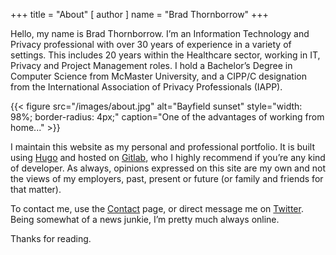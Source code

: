+++
title = "About"
[ author ]
  name = "Brad Thornborrow"
+++

Hello, my name is Brad Thornborrow. I’m an Information Technology and Privacy professional with over 30 years of experience in a variety of settings. This includes 20 years within the Healthcare sector, working in IT, Privacy and Project Management roles. I hold a Bachelor’s Degree in Computer Science from McMaster University, and a CIPP/C designation from the International Association of Privacy Professionals (IAPP).

{{< figure src="/images/about.jpg" alt="Bayfield sunset" style="width: 98%; border-radius: 4px;" caption="One of the advantages of working from home..." >}}

I maintain this website as my personal and professional portfolio. It is built using [Hugo](http://gohugo.io/) and hosted on [Gitlab](https://gitlab.com), who I highly recommend if you’re any kind of developer. As always, opinions expressed on this site are my own and not the views of my employers, past, present or future (or family and friends for that matter).

To contact me, use the [Contact](/contact) page, or direct message me on [Twitter](https://twitter.com/bftsystems). Being somewhat of a news junkie, I’m pretty much always online. 

Thanks for reading.

